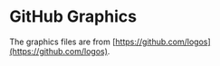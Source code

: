 GitHub Graphics
===============

The graphics files are from [https://github.com/logos](https://github.com/logos).
